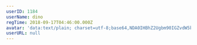 ```yaml
---
userID: 1184
userName: dino
regTime: 2018-09-17T04:46:00.000Z
avatar: 'data:text/plain; charset=utf-8;base64,NDA0IHBhZ2Ugbm90IGZvdW5kCg=='
userURL: null
---
```



